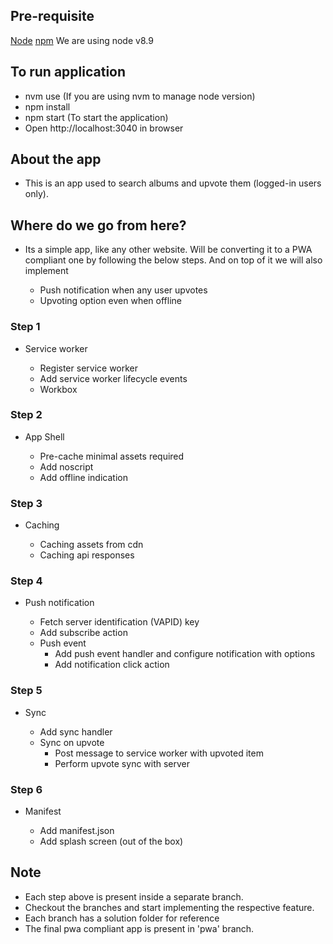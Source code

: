## Pre-requisite
[Node](https://nodejs.org/en/)
[npm](https://www.npmjs.com/)
We are using node v8.9

## To run application
- nvm use (If you are using nvm to manage node version)
- npm install
- npm start (To start the application)
- Open http://localhost:3040 in browser

## About the app
- This is an app used to search albums and upvote them (logged-in users only).

## Where do we go from here?

- Its a simple app, like any other website. Will be converting it 
to a PWA compliant one by following the below steps. And on top of it
we will also implement

  - Push notification when any user upvotes
  - Upvoting option even when offline

### Step 1

- Service worker

  - Register service worker
  - Add service worker lifecycle events
  - Workbox

### Step 2

- App Shell

  - Pre-cache minimal assets required
  - Add noscript
  - Add offline indication
  
### Step 3

- Caching

  - Caching assets from cdn
  - Caching api responses

### Step 4

- Push notification

  - Fetch server identification (VAPID) key
  - Add subscribe action
  - Push event
  	- Add push event handler and configure notification with options
  	- Add notification click action
  	
### Step 5

- Sync

  - Add sync handler
  - Sync on upvote
  	- Post message to service worker with upvoted item
  	- Perform upvote sync with server

### Step 6

- Manifest

  - Add manifest.json
  - Add splash screen (out of the box)
  
## Note

- Each step above is present inside a separate branch.
- Checkout the branches and start implementing the respective feature.
- Each branch has a solution folder for reference
- The final pwa compliant app is present in 'pwa' branch.
  

  	

